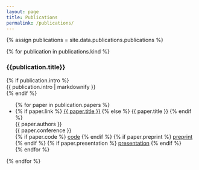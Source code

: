 ```yaml
---
layout: page
title: Publications
permalink: /publications/
---
```


{% assign publications = site.data.publications.publications %}
<section>
    {% for publication in publications.kind %}
        <h3>{{publication.title}}</h3>
        {% if publication.intro %}
        <div>
            {{ publication.intro | markdownify }}
        </div>
        {% endif %}
        <ul>
        {% for paper in publication.papers %}
            <li>
            {% if paper.link %}
                <a href="{{ paper.link }}">{{ paper.title }}</a>
            {% else %}
                {{ paper.title }}
            {% endif %}
            <br>
            {{ paper.authors }}
            <br>
            {{ paper.conference }}
            <br>
            {% if paper.code %}
                <a href="{{ paper.code }}">code</a>
            {% endif %}
            {% if paper.preprint %}
                <a href="{{ paper.preprint }}">preprint</a>
            {% endif %}
            {% if paper.presentation %}
                <a href="{{ paper.presentation }}">presentation</a>
            {% endif %}
            </li>
        {% endfor %}
        </ul>
    {% endfor %}
</section>